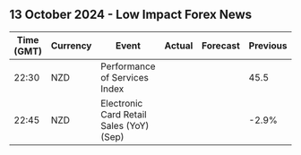 ## 13 October 2024 - Low Impact Forex News

| Time (GMT) | Currency | Event | Actual | Forecast | Previous |
|------|----------|-------|--------|----------|----------|
| 22:30 | NZD | Performance of Services Index |  |  | 45.5 |
| 22:45 | NZD | Electronic Card Retail Sales (YoY) (Sep) |  |  | -2.9% |
